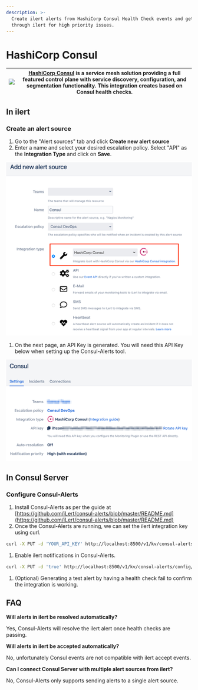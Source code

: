 ```yaml
---
description: >-
  Create ilert alerts from HashiCorp Consul Health Check events and get alerted
  through ilert for high priority issues.
---
```


# HashiCorp Consul

| ![](<../.gitbook/assets/Consul Cloud Verified Badge\_Small (1).png>) | [HashiCorp Consul](https://www.consul.io/) is a service mesh solution providing a full featured control plane with service discovery, configuration, and segmentation functionality. This integration creates based on Consul health checks. |
| -------------------------------------------------------------------- | -------------------------------------------------------------------------------------------------------------------------------------------------------------------------------------------------------------------------------------------- |

## In ilert <a href="#in-ilert" id="in-ilert"></a>

### Create an alert source <a href="#create-alert-source" id="create-alert-source"></a>

1. Go to the "Alert sources" tab and click **Create new alert source**
2. Enter a name and select your desired escalation policy. Select "API" as the **Integration Type** and click on **Save**.

![](<../.gitbook/assets/iLert (28).png>)

1. On the next page, an API Key is generated. You will need this API Key below when setting up the Consul-Alerts tool.

![](<../.gitbook/assets/iLert (29).png>)

## In Consul Server <a href="#in-topdesk" id="in-topdesk"></a>

### Configure Consul-Alerts

1. Install Consul-Alerts as per the guide at [https://github.com/iLert/consul-alerts/blob/master/README.md](https://github.com/iLert/consul-alerts/blob/master/README.md)
2. Once the Consul-Alerts are running, we can set the ilert integration key using curl.

```bash
curl -X PUT -d 'YOUR_API_KEY' http://localhost:8500/v1/kv/consul-alerts/config/notifiers/ilert/api-key
```

1. Enable ilert notifications in Consul-Alerts.

```bash
curl -X PUT -d 'true' http://localhost:8500/v1/kv/consul-alerts/config/notifiers/ilert/enabled
```

1. (Optional) Generating a test alert by having a health check fail to confirm the integration is working.

## FAQ <a href="#faq" id="faq"></a>

**Will alerts in ilert be resolved automatically?**

Yes, Consul-Alerts will resolve the ilert alert once health checks are passing.

**Will alerts in ilert be accepted automatically?**

No, unfortunately Consul events are not compatible with ilert accept events.

**Can I connect Consul Server with multiple alert sources from ilert?**

No, Consul-Alerts only supports sending alerts to a single alert source.
